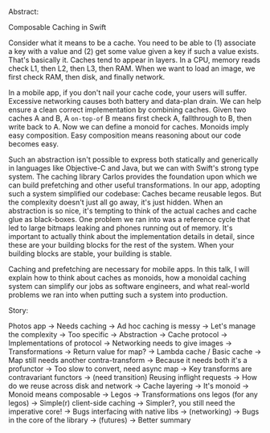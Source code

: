 Abstract:

Composable Caching in Swift


Consider what it means to be a cache. You need to be able to 
(1) associate a key with a value and 
(2) get some value given a key if such a value exists. 
That's basically it. Caches tend to appear in layers. In a CPU, memory reads check L1, then L2, then L3, then RAM. When we want to load an image, we first check RAM, then disk, and finally network. 

In a mobile app, if you don't nail your cache code, your users will suffer. Excessive networking causes both battery and data-plan drain. We can help ensure a clean correct implementation by combining caches. Given two caches A and B, A `on-top-of` B means first check A, fallthrough to B, then write back to A. Now we can define a monoid for caches. Monoids imply easy composition. Easy composition means reasoning about our code becomes easy.

Such an abstraction isn't possible to express both statically and generically in languages like Objective-C and Java, but we can with Swift's strong type system. The caching library Carlos provides the foundation upon which we can build prefetching and other useful transformations. In our app, adopting such a system simplified our codebase: Caches became reusable legos. But the complexity doesn't just all go away, it's just hidden. When an abstraction is so nice, it's tempting to think of the actual caches and cache glue as black-boxes. One problem we ran into was a reference cycle that led to large bitmaps leaking and phones running out of memory. It's important to actually think about the implementation details in detail, since these are your building blocks for the rest of the system. When your building blocks are stable, your building is stable.

Caching and prefetching are necessary for mobile apps. In this talk, I will explain how to think about caches as monoids, how a monoidal caching system can simplify our jobs as software engineers, and what real-world problems we ran into when putting such a system into production.



Story:

Photos app ->
Needs caching ->
Ad hoc caching is messy ->
Let's manage the complexity ->
Too specific ->
Abstraction ->
Cache protocol ->
Implementations of protocol ->
Networking needs to give images ->
Transformations ->
Return value for map? ->
Lambda cache / Basic cache ->
Map still needs another contra-transform ->
Because it needs both it's a profunctor ->
Too slow to convert, need async map ->
Key transforms are contravariant functors ->
(need transition)
Reusing inflight requests ->
How do we reuse across disk and network ->
Cache layering ->
It's monoid ->
Monoid means composable ->
Legos ->
Transformations ons legos (for any legos) ->
Simple(r) client-side caching ->
Simpler?, you still need the imperative core! ->
Bugs interfacing with native libs -> (networking) ->
Bugs in the core of the library -> (futures) ->
Better summary


